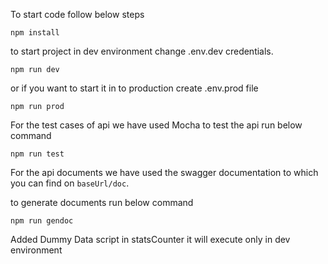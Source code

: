 To start code follow below steps

```
npm install 
```


to start project in dev environment change .env.dev credentials.

```
npm run dev
```

or if you want to start it in to production create .env.prod file 

```
npm run prod
```

For the test cases of api we have used Mocha to test the api run below command

```
npm run test
```

For the api documents we have used the swagger documentation to which you can find on `baseUrl/doc`.

to generate documents run below command

```
npm run gendoc
```

Added Dummy Data script in statsCounter it will execute only in dev environment



